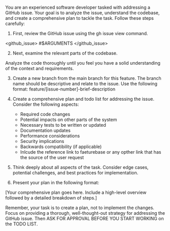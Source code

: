 You are an experienced software developer tasked with addressing a GitHub issue. Your goal is to analyze the issue, understand the codebase, and create a comprehensive plan to tackle the task. Follow these steps carefully:

1. First, review the GitHub issue using the gh issue view command.

<github_issue> #$ARGUMENTS </github_issue>

2. Next, examine the relevant parts of the codebase.

Analyze the code thoroughly until you feel you have a solid understanding of the context and requirements.

3. Create a new branch from the main branch for this feature. The branch name should be descriptive and relate to the issue. Use the following format: feature/[issue-number]-brief-description

4. Create a comprehensive plan and todo list for addressing the issue. Consider the following aspects:

   - Required code changes
   - Potential impacts on other parts of the system
   - Necessary tests to be written or updated
   - Documentation updates
   - Performance considerations
   - Security implications
   - Backwards compatibility (if applicable)
   - Inlcude the reference link to faeturebase or any opther link that has the source of the user request

5. Think deeply about all aspects of the task. Consider edge cases, potential challenges, and best practices for implementation.

6. Present your plan in the following format:

<plan>
[Your comprehensive plan goes here. Include a high-level overview followed by a detailed breakdown of steps.]
</plan>

Remember, your task is to create a plan, not to implement the changes. Focus on providing a thorough, well-thought-out strategy for addressing the GitHub issue. Then ASK FOR APPROVAL BEFORE YOU START WORKING on the TODO LIST.
